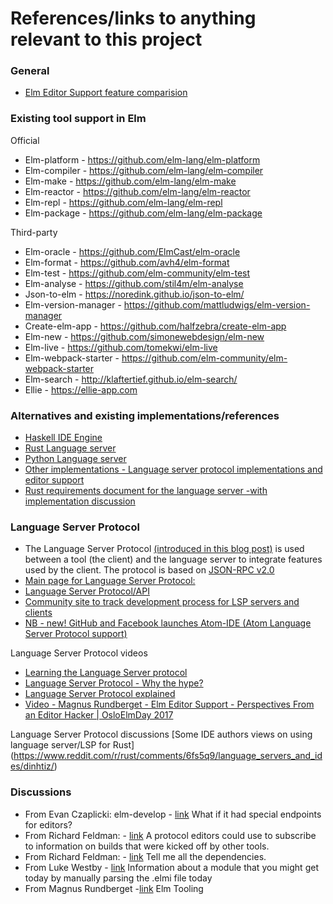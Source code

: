 # References/links to anything relevant to this project

### General
* [Elm Editor Support feature comparision](https://docs.google.com/spreadsheets/d/1JJ21llMKaIYzy449ILvyzQCCmoapJxbVGr-FyRUgKCw/edit#gid=0)

### Existing tool support in Elm
Official
* Elm-platform - https://github.com/elm-lang/elm-platform
* Elm-compiler - https://github.com/elm-lang/elm-compiler
* Elm-make - https://github.com/elm-lang/elm-make
* Elm-reactor - https://github.com/elm-lang/elm-reactor
* Elm-repl - https://github.com/elm-lang/elm-repl
* Elm-package - https://github.com/elm-lang/elm-package

Third-party
* Elm-oracle - https://github.com/ElmCast/elm-oracle
* Elm-format - https://github.com/avh4/elm-format
* Elm-test - https://github.com/elm-community/elm-test
* Elm-analyse - https://github.com/stil4m/elm-analyse
* Json-to-elm - https://noredink.github.io/json-to-elm/
* Elm-version-manager - https://github.com/mattludwigs/elm-version-manager
* Create-elm-app - https://github.com/halfzebra/create-elm-app
* Elm-new - https://github.com/simonewebdesign/elm-new
* Elm-live - https://github.com/tomekwi/elm-live
* Elm-webpack-starter - https://github.com/elm-community/elm-webpack-starter
* Elm-search - http://klaftertief.github.io/elm-search/
* Ellie - https://ellie-app.com


### Alternatives and existing implementations/references
* [Haskell IDE Engine](https://github.com/haskell/haskell-ide-engine)
* [Rust Language server](https://github.com/rust-lang-nursery/rls)
* [Python Language server](https://github.com/palantir/python-language-server)
* [Other implementations - Language server protocol implementations and editor support](https://github.com/Microsoft/language-server-protocol/wiki/Protocol-Implementations)
* [Rust requirements document for the language server -with implementation discussion](https://github.com/rust-lang/rfcs/blob/master/text/1317-ide.md)

### Language Server Protocol
* The Language Server Protocol [(introduced in this blog post)](https://code.visualstudio.com/blogs/2016/06/27/common-language-protocol)
is used between a tool (the client) and the language server to integrate features used by the client. The protocol is based on  [JSON-RPC v2.0](http://www.jsonrpc.org/specification)
* [Main page for Language Server Protocol:](https://github.com/Microsoft/language-server-protocol)
* [Language Server Protocol/API](https://github.com/Microsoft/language-server-protocol)
* [Community site to track development process for LSP servers and clients](http://langserver.org/)
* [NB - new! GitHub and Facebook launches Atom-IDE (Atom Language Server Protocol support)](https://blog.atom.io/2017/09/12/announcing-atom-ide.html)

Language Server Protocol videos
* [Learning the Language Server protocol](https://www.youtube.com/watch?v=CJQqDdKl5TE)
* [Language Server Protocol - Why the hype?](https://www.youtube.com/watch?v=VfNQLjnS3QQ)
* [Language Server Protocol explained](https://www.youtube.com/watch?v=2GqpdfIAhz8)
* [Video - Magnus Rundberget - Elm Editor Support - Perspectives From an Editor Hacker | OsloElmDay 2017](https://www.youtube.com/watch?v=ExGkdmey0n4)

Language Server Protocol discussions
[Some IDE authors views on using language server/LSP for Rust] (https://www.reddit.com/r/rust/comments/6fs5q9/language_servers_and_ides/dinhtiz/)

### Discussions
* From Evan Czaplicki: elm-develop - [link](https://groups.google.com/d/msg/elm-dev/aDWFBg72Wt4/rF2h9-6nBAAJ)  What if it had special endpoints for editors?
* From Richard Feldman: - [link](https://groups.google.com/d/msg/elm-dev/aDWFBg72Wt4/5Lg_8p21BAAJ) A protocol editors could use to subscribe to information on builds that were kicked off by other tools.
* From Richard Feldman: - [link](https://groups.google.com/d/msg/elm-dev/aDWFBg72Wt4/mO3tTkW5BAAJ) Tell me all the dependencies.
* From Luke Westby - [link](https://groups.google.com/d/msg/elm-dev/aDWFBg72Wt4/0ZUKGOq7CQAJ) Information about a module that you might get today by manually parsing the .elmi file today
* From Magnus Rundberget -[link](https://groups.google.com/d/msg/elm-dev/uDGGTEh8ZYg/MNO19dYDAwAJ) Elm Tooling
